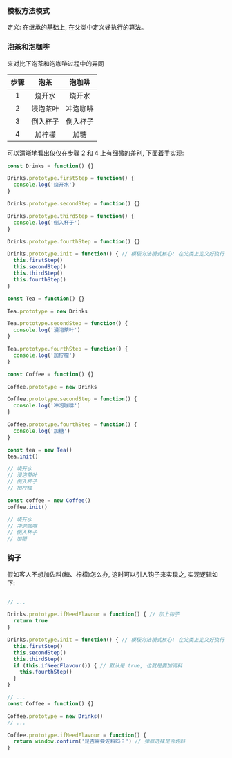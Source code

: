 ### 模板方法模式

定义: 在继承的基础上, 在父类中定义好执行的算法。

### 泡茶和泡咖啡

来对比下泡茶和泡咖啡过程中的异同

| 步骤 | 泡茶 | 泡咖啡 |
| :-: | :-: | :-: |
|1|烧开水|烧开水|
|2|浸泡茶叶|冲泡咖啡|
|3|倒入杯子|倒入杯子|
|4|加柠檬|加糖|

可以清晰地看出仅仅在步骤 2 和 4 上有细微的差别, 下面着手实现:

```js
const Drinks = function() {}

Drinks.prototype.firstStep = function() {
  console.log('烧开水')
}

Drinks.prototype.secondStep = function() {}

Drinks.prototype.thirdStep = function() {
  console.log('倒入杯子')
}

Drinks.prototype.fourthStep = function() {}

Drinks.prototype.init = function() { // 模板方法模式核心: 在父类上定义好执行算法
  this.firstStep()
  this.secondStep()
  this.thirdStep()
  this.fourthStep()
}

const Tea = function() {}

Tea.prototype = new Drinks

Tea.prototype.secondStep = function() {
  console.log('浸泡茶叶')
}

Tea.prototype.fourthStep = function() {
  console.log('加柠檬')
}

const Coffee = function() {}

Coffee.prototype = new Drinks

Coffee.prototype.secondStep = function() {
  console.log('冲泡咖啡')
}

Coffee.prototype.fourthStep = function() {
  console.log('加糖')
}

const tea = new Tea()
tea.init()

// 烧开水
// 浸泡茶叶
// 倒入杯子
// 加柠檬

const coffee = new Coffee()
coffee.init()

// 烧开水
// 冲泡咖啡
// 倒入杯子
// 加糖
```

### 钩子

假如客人不想加佐料(糖、柠檬)怎么办, 这时可以引人钩子来实现之, 实现逻辑如下:

```js

// ...

Drinks.prototype.ifNeedFlavour = function() { // 加上钩子
  return true
}

Drinks.prototype.init = function() { // 模板方法模式核心: 在父类上定义好执行算法
  this.firstStep()
  this.secondStep()
  this.thirdStep()
  if (this.ifNeedFlavour()) { // 默认是 true, 也就是要加调料
    this.fourthStep()
  }
}

// ...
const Coffee = function() {}

Coffee.prototype = new Drinks()
// ...

Coffee.prototype.ifNeedFlavour = function() {
  return window.confirm('是否需要佐料吗？') // 弹框选择是否佐料
}
```
